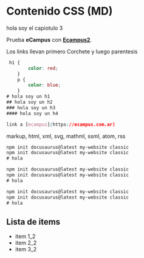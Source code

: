 # Contenido CSS (MD)

hola soy el capiotulo 3

Prueba **eCampus** con **[Ecampus2](https://ecampus.com.ar)**.

Los links llevan primero Corchete y luego parentesis


```css
 h1 {
        color: red;
    }
    p {
        color: blue;
    }
# hola soy un h1
## hola soy un h2
### hola soy un h3
#### hola soy un h4

link a [ecampus](https://ecampus.com.ar)
```





markup, html, xml, svg, mathml, ssml, atom, rss

```xml
npm init docusaurus@latest my-website classic
npm init docusaurus@latest my-website classic
# hola
```

```svg
npm init docusaurus@latest my-website classic
npm init docusaurus@latest my-website classic
# hola
```

```rss
npm init docusaurus@latest my-website classic
npm init docusaurus@latest my-website classic
# hola
```




## Lista de items 
- item 1_2
- item 2_2
- item 3_2